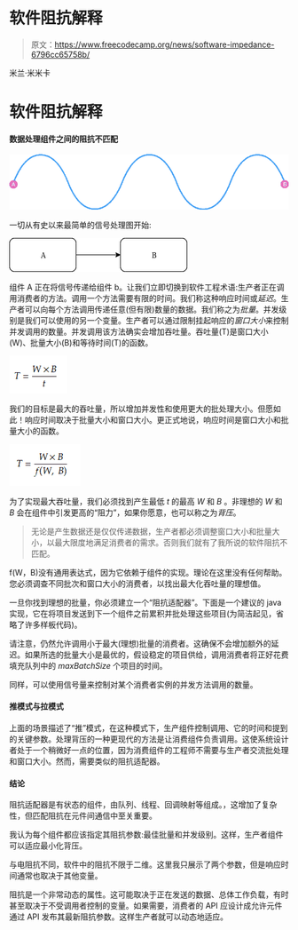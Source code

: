 # 软件阻抗解释

> 原文：<https://www.freecodecamp.org/news/software-impedance-6796cc65758b/>

米兰·米米卡

# 软件阻抗解释

#### 数据处理组件之间的阻抗不匹配

![sRwHZwN9J3U4vil9jWIkjayd65oGcKzKutpu](img/edd81cff564d033184aba112a80cd330.png)

一切从有史以来最简单的信号处理图开始:

![nzzHsg3xL9DOOfkcN47d9rmjuX2Vj4GakPlF](img/142276c4fad6dfad27920d6ba5f95ab8.png)

组件 A 正在将信号传递给组件 b。让我们立即切换到软件工程术语:生产者正在调用消费者的方法。调用一个方法需要有限的时间。我们称这种响应时间或*延迟*。生产者可以向每个方法调用传递任意(但有限)数量的数据。我们称之为*批量*。并发级别是我们可以使用的另一个变量。生产者可以通过限制挂起响应的*窗口大小*来控制并发调用的数量。并发调用该方法确实会增加吞吐量。吞吐量(T)是窗口大小(W)、批量大小(B)和等待时间(T)的函数。

![DGlIiCyr6ZzXjHEPYYdwadfYBDIZFq7wXnv5](img/bc57349e8ed62864e544120e0ae1ff62.png)

我们的目标是最大的吞吐量，所以增加并发性和使用更大的批处理大小。但愿如此！响应时间取决于批量大小和窗口大小。更正式地说，响应时间是窗口大小和批量大小的函数。

![bS5mNpTz-h2fAZj5gfjYhMNJW-y9WFpLlbJX](img/74048364ea6d17d020dab6b6668889d1.png)

为了实现最大吞吐量，我们必须找到产生最低 *t* 的最高 *W* 和 *B* 。非理想的 *W* 和 *B* 会在组件中引发更高的“阻力”，如果你愿意，也可以称之为*背压*。

> 无论是产生数据还是仅仅传递数据，生产者都必须调整窗口大小和批量大小，以最大限度地满足消费者的需求。否则我们就有了我所说的软件阻抗不匹配。

f(W，B)没有通用表达式，因为它依赖于组件的实现。理论在这里没有任何帮助。您必须调查不同批次和窗口大小的消费者，以找出最大化吞吐量的理想值。

一旦你找到理想的批量，你必须建立一个“阻抗适配器”。下面是一个建议的 java 实现，它在将项目发送到下一个组件之前累积并批处理这些项目(为简洁起见，省略了许多样板代码)。

请注意，仍然允许调用小于最大(理想)批量的消费者。这确保不会增加额外的延迟。如果所选的批量大小是最优的，假设稳定的项目供给，调用消费者将正好花费填充队列中的 *maxBatchSize* 个项目的时间。

同样，可以使用信号量来控制对某个消费者实例的并发方法调用的数量。

#### 推模式与拉模式

上面的场景描述了“推”模式，在这种模式下，生产组件控制调用、它的时间和提到的关键参数。处理背压的一种更现代的方法是让消费组件负责调用。这使系统设计者处于一个稍微好一点的位置，因为消费组件的工程师不需要与生产者交流批处理和窗口大小。然而，需要类似的阻抗适配器。

#### 结论

阻抗适配器是有状态的组件，由队列、线程、回调映射等组成。，这增加了复杂性，但匹配阻抗在元件间通信中至关重要。

我认为每个组件都应该指定其阻抗参数:最佳批量和并发级别。这样，生产者组件可以适应最小化背压。

与电阻抗不同，软件中的阻抗不限于二维。这里我只展示了两个参数，但是响应时间通常也取决于其他变量。

阻抗是一个非常动态的属性。这可能取决于正在发送的数据、总体工作负载，有时甚至取决于不受调用者控制的变量。如果需要，消费者的 API 应设计成允许元件通过 API 发布其最新阻抗参数。这样生产者就可以动态地适应。